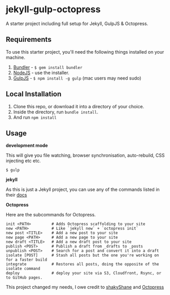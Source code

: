 jekyll-gulp-octopress
=============================

A starter project including full setup for Jekyll, GulpJS &amp; Octopress.

## Requirements

To use this starter project, you'll need the following things installed on your machine.

1. [Bundler](http://bundler.io/) - `$ gem install bundler`
2. [NodeJS](http://nodejs.org) - use the installer.
3. [GulpJS](https://github.com/gulpjs/gulp) - `$ npm install -g gulp` (mac users may need sudo)

## Local Installation

1. Clone this repo, or download it into a directory of your choice.
2. Inside the directory, run `bundle install`.
3. And run `npm install`

## Usage

**development mode**

This will give you file watching, browser synchronisation, auto-rebuild, CSS injecting etc etc.

```
$ gulp
```

**jekyll**

As this is just a Jekyll project, you can use any of the commands listed in their [docs](http://jekyllrb.com/docs/usage/)

**Octopress**

Here are the subcommands for Octopress.

```
init <PATH>         # Adds Octopress scaffolding to your site
new <PATH>          # Like `jekyll new` + `octopress init`
new post <TITLE>    # Add a new post to your site
new page <PATH>     # Add a new page to your site
new draft <TITLE>   # Add a new draft post to your site
publish <POST>      # Publish a draft from _drafts to _posts
unpublish <POST>    # Search for a post and convert it into a draft
isolate [POST]      # Stash all posts but the one you're working on for a faster build
integrate           # Restores all posts, doing the opposite of the isolate command
deploy              # deploy your site via S3, Cloudfront, Rsync, or to GitHub pages.
```

This project changed my needs, I owe credit to [shakyShane](https://github.com/shakyShane/jekyll-gulp-sass-browser-sync) and [Octopress](https://github.com/octopress/octopress)